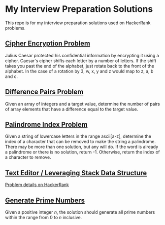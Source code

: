 # My Interview Preparation Solutions

This repo is for my interview preparation solutions used on HackerRank problems.

## [Cipher Encryption Problem](cipher.ipynb)

Julius Caesar protected his confidential information by encrypting it using a cipher. Caesar's cipher shifts each letter by a number of letters. If the shift takes you past the end of the alphabet, just rotate back to the front of the alphabet. In the case of a rotation by 3, w, x, y and z would map to z, a, b and c.

## [Difference Pairs Problem](pairs.py)

Given an array of integers and a target value, determine the number of pairs of array elements that have a difference equal to the target value.

## [Palindrome Index Problem](pairs.py)

Given a string of lowercase letters in the range ascii[a-z], determine the index of a character that can be removed to make the string a palindrome. There may be more than one solution, but any will do. If the word is already a palindrome or there is no solution, return -1. Otherwise, return the index of a character to remove.

## [Text Editor / Leveraging Stack Data Structure](text_editor.py)

[Problem details on HackerRank](https://www.hackerrank.com/challenges/simple-text-editor/problem)

## [Generate Prime Numbers](generate_prime.py)

Given a positive integer $n$, the solution should generate all prime numbers within the range from 0 to $n$ inclusive.

